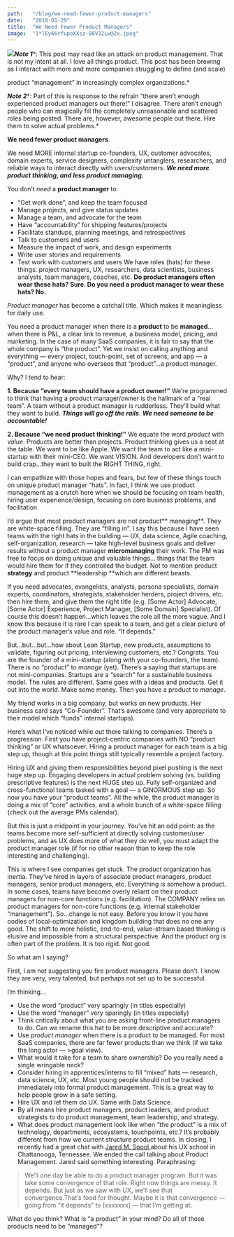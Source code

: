 ```yaml
---
path:	"/blog/we-need-fewer-product-managers"
date:	"2018-01-29"
title:	"We Need Fewer Product Managers"
image:	"1*lEy66rfupoXXsz-80V32Lw@2x.jpeg"
---
```


![](/images/1*lEy66rfupoXXsz-80V32Lw@2x.jpeg)***Note 1****: This post may read like an attack on product management. That is not my intent at all. I love all things product. This post has been brewing as I interact with more and more companies struggling to define (and scale)

 product “management” in increasingly complex organizations.*

***Note 2****: Part of this is response to the refrain “there aren’t enough experienced product managers out there!” I disagree. There aren’t enough people who can magically fill the completely unreasonable and scattered roles being posted. There are, however, awesome people out there. Hire them to solve actual problems.*

**We need fewer product managers**.

We need MORE internal startup co-founders, UX, customer advocates, domain experts, service designers, complexity untanglers, researchers, and reliable ways to interact directly with users/customers. ***We need more product thinking, and less product managing.***

You don’t *need* a **product manager** to:

* “Get work done”, and keep the team focused
* Manage projects, and give status updates
* Manage a team, and advocate for the team
* Have “accountability” for shipping features/projects
* Facilitate standups, planning meetings, and retrospectives
* Talk to customers and users
* Measure the impact of work, and design experiments
* Write user stories and requirements
* Test work with customers and users
We have roles (hats) for these things: project managers, UX, researchers, data scientists, business analysts, team managers, coaches, etc. **Do product managers often wear these hats? Sure. Do you need a product manager to wear these hats? No.**

*Product manager* has become a catchall title. Which makes it meaningless for daily use.

You need a product manager when there is a **product** to be **managed**…when there is P&L, a clear link to revenue, a business model, pricing, and marketing. In the case of many SaaS companies, it is fair to say that the whole company is “the product”. Yet we insist on calling anything and everything — every project, touch-point, set of screens, and app — a “product”, and anyone who oversees that “product”…a product manager.

Why? I tend to hear:

**1. Because “every team should have a product owner!”** We’re programmed to think that having a product manager/owner is the hallmark of a “real team”. A team without a product manager is rudderless. They’ll build what they want to build. ***Things will go off the rails***. ***We need someone to be accountable!***

**2. Because “we need product thinking!”** We equate the word *product* with *value*. Products are better than projects. Product thinking gives us a seat at the table. We want to be like Apple. We want the team to act like a mini-startup with their mini-CEO. We want VISION. And developers don’t want to build crap…they want to built the RIGHT THING, right.

I can empathize with those hopes and fears, but few of these things touch on unique product manager “hats”. In fact, I think we use product management as a crutch here when we should be focusing on team health, hiring user experience/design, focusing on core business problems, and facilitation.

I’d argue that most product managers are not product** managing**. They are white-space filling. They are “filling in”. I say this because I have seen teams with the right hats in the building — UX, data science, Agile coaching, self-organization, research — take high-level business goals and deliver results without a product manager **micromanaging** their work. The PM was free to focus on doing unique and valuable things… things that the team would hire them for if they controlled the budget. Not to mention product **strategy** and product **leadership **which are different beasts.

If you need advocates, evangelists, analysts, persona specialists, domain experts, coordinators, strategists, stakeholder herders, project drivers, etc. then hire them, and give them the right title (e.g. [Some Actor] Advocate, [Some Actor] Experience, Project Manager, [Some Domain] Specialist). Of course this doesn’t happen…which leaves the role all the more vague. And I know this because it is rare I can speak to a team, and get a clear picture of the product manager’s value and role. “It depends.”

But…but…but…how about Lean Startup, new products, assumptions to validate, figuring out pricing, interviewing customers, etc.? Congrats. You are the founder of a mini-startup (along with your co-founders, the team). There is no “product” to *manage* (yet). There’s a saying that startups are not mini-companies. Startups are a “search” for a sustainable business model. The rules are different. Same goes with a ideas and products. Get it out into the world. Make some money. Then you have a product to *manage*.

My friend works in a big company, but works on new products. Her business card says “Co-Founder”. That’s awesome (and very appropriate to their model which “funds” internal startups).

Here’s what I’ve noticed while out there talking to companies. There’s a progression. First you have project-centric companies with NO “product thinking” or UX whatsoever. Hiring a product manager for each team is a big step up, though at this point things still typically resemble a project factory.

Hiring UX and giving them responsibilities beyond pixel pushing is the next huge step up. Engaging developers in actual problem solving (vs. building prescriptive features) is the next HUGE step up. Fully self-organized and cross-functional teams tasked with a goal — a GINORMOUS step up. So now you have your “product teams”. All the while, the product manager is doing a mix of “core” activities, and a whole bunch of a white-space filling (check out the average PMs calendar).

But this is just a midpoint in your journey. You’ve hit an odd point: as the teams become more self-sufficient at directly solving customer/user problems, and as UX does more of what they do well, you must adapt the product manager role (if for no other reason than to keep the role interesting and challenging).

This is where I see companies get stuck. The product organization has inertia. They’ve hired in layers of associate product managers, product managers, senior product managers, etc. Everything is somehow a product. In some cases, teams have become overly reliant on their product managers for non-core functions (e.g. facilitation). The COMPANY relies on product managers for non-core functions (e.g. internal stakeholder “management”). So…change is not easy. Before you know it you have oodles of local-optimization and kingdom building that does no one any good. The shift to more holistic, end-to-end, value-stream based thinking is elusive and impossible from a structural perspective. And the product org is often part of the problem. It is too rigid. Not good.

So what am I saying?

First, I am not suggesting you fire product managers. Please don’t. I know they are very, very talented, but perhaps not set up to be successful.

I’m thinking…

* Use the word “product” very sparingly (in titles especially)
* Use the word “manager” very sparingly (in titles especially)
* Think critically about what you are asking front-line product managers to do. Can we rename this hat to be more descriptive and accurate?
* Use *product manager* when there is a product to be managed. For most SaaS companies, there are far fewer products than we think (if we take the long actor — >goal view).
* What would it take for a team to share ownership? Do you really need a single wringable neck?
* Consider hiring in apprentices/interns to fill “mixed” hats — research, data science, UX, etc. Most young people should not be tracked immediately into formal product management. This is a great way to help people grow in a safe setting.
* Hire UX and let them do UX. Same with Data Science.
* By all means hire product managers, product leaders, and product strategists to do product management, team leadership, and strategy.
* What does product management look like when “the product” is a mix of technology, departments, ecosystems, touchpoints, etc.? It’s probably different from how we current structure product teams.
In closing, I recently had a great chat with [Jared M. Spool ](https://medium.com/u/b90ef6212176)about his UX school in Chattanooga, Tennessee. We ended the call talking about Product Management. Jared said something interesting. Paraphrasing:


> We’ll one day be able to do a product manager program. But it was take some convergence of that role. Right now things are messy. It depends. But just as we saw with UX, we’ll see that convergence.That’s food for thought. Maybe it is that convergence — going from “it depends” to [xxxxxxx] — that I’m getting at.

What do you think? What is “a product” in your mind? Do all of those products need to be “managed”?

